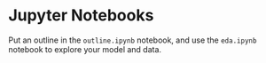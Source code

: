 # Jupyter Notebooks
Put an outline in the `outline.ipynb` notebook, and use the `eda.ipynb` notebook to explore your model and data.
